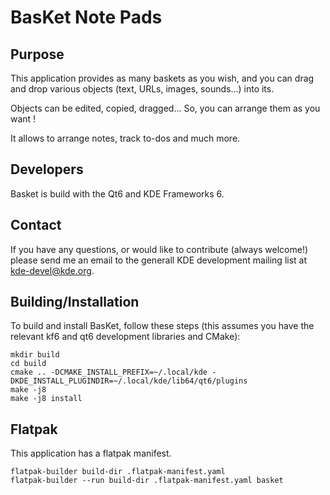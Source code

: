 # BasKet Note Pads

## Purpose

This application provides as many baskets as you wish, and you can drag and drop
various objects (text, URLs, images, sounds...)  into its.

Objects can be edited, copied, dragged... So, you can arrange them as you want !

It allows to arrange notes, track to-dos and much more.

## Developers

Basket is build with the Qt6 and KDE Frameworks 6.

## Contact

If you have any questions, or would like to contribute (always welcome!) please
send me an email to the generall KDE development mailing list at
kde-devel@kde.org.

## Building/Installation

To build and install BasKet, follow these steps (this assumes you have the relevant
kf6 and qt6 development libraries and CMake):

```
mkdir build
cd build
cmake .. -DCMAKE_INSTALL_PREFIX=~/.local/kde -DKDE_INSTALL_PLUGINDIR=~/.local/kde/lib64/qt6/plugins
make -j8
make -j8 install
```

## Flatpak

This application has a flatpak manifest.

```
flatpak-builder build-dir .flatpak-manifest.yaml
flatpak-builder --run build-dir .flatpak-manifest.yaml basket
```
